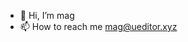 - 👋 Hi, I’m mag
- 📫 How to reach me mag@ueditor.xyz

<!---
magxut/magxut is a ✨ special ✨ repository because its `README.md` (this file) appears on your GitHub profile.
You can click the Preview link to take a look at your changes.
--->
